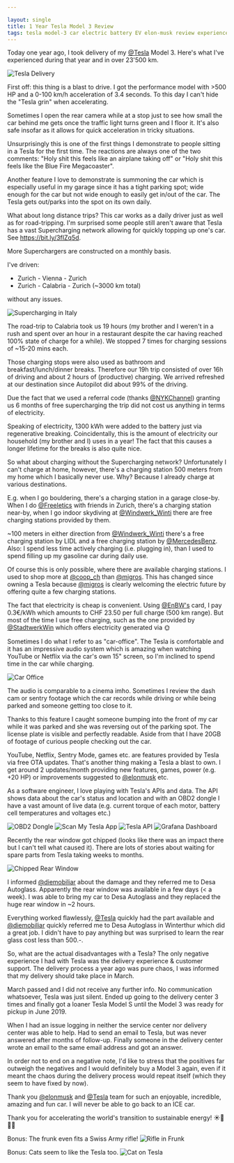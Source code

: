 ```yaml
---

layout: single
title: 1 Year Tesla Model 3 Review
tags: tesla model-3 car electric battery EV elon-musk review experience
---
```


Today one year ago, I took delivery of my [@Tesla](https://twitter.com/Tesla) Model 3. Here's what I've experienced during that year and in over 23'500 km.

![Tesla Delivery](/blog/assets/images/tesla/delivery.jpeg)

First off: this thing is a blast to drive. I got the performance model with >500 HP and a 0-100 km/h acceleration of 3.4 seconds. To this day I can't hide the "Tesla grin" when accelerating.

Sometimes I open the rear camera while at a stop just to see how small the car behind me gets once the traffic light turns green and I floor it. It's also safe insofar as it allows for quick acceleration in tricky situations.

Unsurprisingly this is one of the first things I demonstrate to people sitting in a Tesla for the first time. The reactions are always one of the two comments: "Holy shit this feels like an airplane taking off" or "Holy shit this feels like the Blue Fire Megacoaster".

Another feature I love to demonstrate is summoning the car which is especially useful in my garage since it has a tight parking spot; wide enough for the car but not wide enough to easily get in/out of the car. The Tesla gets out/parks into the spot on its own daily.

What about long distance trips? This car works as a daily driver just as well as for road-tripping. I'm surprised some people still aren't aware that Tesla has a vast Supercharging network allowing for quickly topping up one's car. See https://bit.ly/3fIZq5d.

More Superchargers are constructed on a monthly basis.

I've driven:

* Zurich - Vienna - Zurich
* Zurich - Calabria - Zurich (~3000 km total)

without any issues. 

![Supercharging in Italy](/blog/assets/images/tesla/italy-suc.jpeg)

The road-trip to Calabria took us 19 hours (my brother and I weren't in a rush and spent over an hour in a restaurant despite the car having reached 100% state of charge for a while). We stopped 7 times for charging sessions of ~15-20 mins each.

Those charging stops were also used as bathroom and breakfast/lunch/dinner breaks. Therefore our 19h trip consisted of over 16h of driving and about 2 hours of (productive) charging. We arrived refreshed at our destination since Autopilot did about 99% of the driving.

Due the fact that we used a referral code (thanks [@NYKChannel](https://twitter.com/NYKChannel)) granting us 6 months of free supercharging the trip did not cost us anything in terms of electricity.

Speaking of electricity, 1300 kWh were added to the battery just via regenerative breaking. Coincidentally, this is the amount of electricity our household (my brother and I) uses in a year! The fact that this causes a longer lifetime for the breaks is also quite nice.

So what about charging without the Supercharging network? Unfortunately I can't charge at home, however, there's a charging station 500 meters from my home which I basically never use. Why? Because I already charge at various destinations.

E.g. when I go bouldering, there's a charging station in a garage close-by. When I do [@Freeletics](https://twitter.com/Freeletics) with friends in Zurich, there's a charging station near-by, when I go indoor skydiving at [@Windwerk_Winti](https://twitter.com/Windwerk_Winti) there are free charging stations provided by them.

~100 meters in either direction from [@Windwerk_Winti](https://twitter.com/Windwerk_Winti) there's a free charging station by LIDL and a free charging station by [@MercedesBenz](https://twitter.com/MercedesBenz). Also: I spend less time actively charging (i.e. plugging in), than I used to spend filling up my gasoline car during daily use.

Of course this is only possible, where there are available charging stations. I used to shop more at [@coop_ch](https://twitter.com/coop_ch) than [@migros](https://twitter.com/migros). This has changed since owning a Tesla because [@migros](https://twitter.com/migros) is clearly welcoming the electric future by offering quite a few charging stations.

The fact that electricity is cheap is convenient. Using [@EnBW's](https://twitter.com/EnBW) card, I pay 0.3€/kWh which amounts to CHF 23.50 per full charge (500 km range). But most of the time I use free charging, such as the one provided by [@StadtwerkWin](https://twitter.com/StadtwerkWin) which offers electricity generated via 🌞

Sometimes I do what I refer to as "car-office". The Tesla is comfortable and it has an impressive audio system which is amazing when watching YouTube or Netflix via the car's own 15" screen, so I'm inclined to spend time in the car while charging.

![Car Office](/blog/assets/images/tesla/car-office.jpeg)


The audio is comparable to a cinema imho. Sometimes I review the dash cam or sentry footage which the car records while driving or while being parked and someone getting too close to it.

Thanks to this feature I caught someone bumping into the front of my car while it was parked and she was reversing out of the parking spot. The license plate is visible and perfectly readable. Aside from that I have 20GB of footage of curious people checking out the car.

YouTube, Netflix, Sentry Mode, games etc. are features provided by Tesla via free OTA updates. That's another thing making a Tesla a blast to own. I get around 2 updates/month providing new features, games, power (e.g. +20 HP) or improvements suggested to [@elonmusk](https://twitter.com/elonmusk) etc.

As a software engineer, I love playing with Tesla's APIs and data. The API shows data about the car's status and location and with an OBD2 dongle I have a vast amount of live data (e.g. current torque of each motor, battery cell temperatures and voltages etc.)

![OBD2 Dongle](/blog/assets/images/tesla/dongle.jpeg)
![Scan My Tesla App](/blog/assets/images/tesla/scan-my-tesla.jpeg)
![Tesla API](/blog/assets/images/tesla/api-vehicle.jpeg)
![Grafana Dashboard](/blog/assets/images/tesla/grafana-dashboard.jpeg)

Recently the rear window got chipped (looks like there was an impact there but I can't tell what caused it). There are lots of stories about waiting for spare parts from Tesla taking weeks to months.

![Chipped Rear Window](/blog/assets/images/tesla/chipped-glass.jpeg)

I informed [@diemobiliar](https://twitter.com/diemobiliar) about the damage and they referred me to Desa Autoglass. Apparently the rear window was available in a few days (< a week). I was able to bring
my car to Desa Autoglass and they replaced the huge rear window in ~2 hours.

Everything worked flawlessly, [@Tesla](https://twitter.com/Tesla) quickly had the part available and [@diemobiliar](https://twitter.com/diemobiliar) quickly referred me to Desa Autoglass in Winterthur which did a great job. I didn't have to pay anything but was surprised to learn the rear glass cost less than 500.-.

So, what are the actual disadvantages with a Tesla? The only negative experience I had with Tesla was the delivery experience & customer support. The delivery process a year ago was pure chaos, I was informed that my delivery should take place in March.

March passed and I did not receive any further info. No communication whatsoever, Tesla was just silent. Ended up going to the delivery center 3 times and finally got a loaner Tesla Model S until the Model 3 was ready for pickup in June 2019.

When I had an issue logging in neither the service center nor delivery center was able to help. Had to send an email to Tesla, but was never answered after months of follow-up. Finally someone in the delivery center wrote an email to the same email address and got an answer.

In order not to end on a negative note, I'd like to stress that the positives far outweigh the negatives and I would definitely buy a Model 3 again, even if it meant the chaos during the delivery process would repeat itself (which they seem to have fixed by now).

Thank you [@elonmusk](https://twitter.com/elonmusk) and [@Tesla](https://twitter.com/Tesla) team for such an enjoyable, incredible, amazing and fun car. I will never be able to go back to an ICE car.

Thank you for accelerating the world's transition to sustainable energy! ☀️🔋🚗🌱

Bonus: The frunk even fits a Swiss Army rifle!
![Rifle in Frunk](/blog/assets/images/tesla/rifle.jpeg)

Bonus: Cats seem to like the Tesla too. 
![Cat on Tesla](/blog/assets/images/tesla/cat.jpeg)

